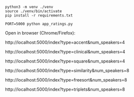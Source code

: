 
```
python3 -m venv ./venv
source ./venv/bin/activate
pip install -r requirements.txt

PORT=5000 python app_ratings.py
```

Open in browser (Chrome/Firefox):

http://localhost:5000/index?type=accent&num_speakers=4

http://localhost:5000/index?type=clinical&num_speakers=4

http://localhost:5000/index?type=square&num_speakers=4

http://localhost:5000/index?type=similarity&num_speakers=8

http://localhost:5000/index?type=freesort&num_speakers=8

http://localhost:5000/index?type=triplets&num_speakers=8
